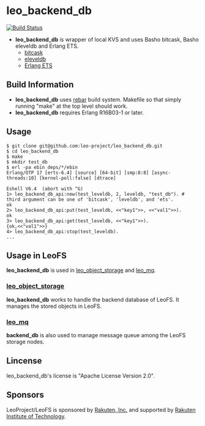 leo_backend_db
==============

[![Build Status](https://secure.travis-ci.org/leo-project/leo_backend_db.png?branch=develop)](http://travis-ci.org/leo-project/leo_backend_db)

* **leo_backend_db** is wrapper of local KVS and uses Basho bitcask, Basho eleveldb and Erlang ETS.
  * [bitcask](https://github.com/basho/bitcask)
  * [eleveldb](https://github.com/basho/eleveldb)
  * [Erlang ETS](http://www.erlang.org/doc/man/ets.html)

## Build Information

* **leo_backend_db** uses [rebar](https://github.com/basho/rebar) build system. Makefile so that simply running "make" at the top level should work.
* **leo_backend_db** requires Erlang R16B03-1 or later.

## Usage

```
$ git clone git@github.com:leo-project/leo_backend_db.git
$ cd leo_backend_db
$ make
$ mkdir test_db
$ erl -pa ebin deps/*/ebin
Erlang/OTP 17 [erts-6.4] [source] [64-bit] [smp:8:8] [async-threads:10] [kernel-poll:false] [dtrace]

Eshell V6.4  (abort with ^G)
1> leo_backend_db_api:new(test_leveldb, 2, leveldb, "test_db"). # third argument can be one of 'bitcask', 'leveldb', and 'ets'.
ok
2> leo_backend_db_api:put(test_leveldb, <<"key1">>, <<"val1">>).
ok
3> leo_backend_db_api:get(test_leveldb, <<"key1">>).
{ok,<<"val1">>}
4> leo_backend_db_api:stop(test_leveldb).
...
```

## Usage in LeoFS

**leo_backend_db** is used in [leo_object_storage](https://github.com/leo-project/leo_object_storage) and [leo_mq](https://github.com/leo-project/leo_mq).

### [leo_object_storage](https://github.com/leo-project/leo_object_storage)

**leo_backend_db** works to handle the backend database of LeoFS. It manages the stored objects in LeoFS.

### [leo_mq](https://github.com/leo-project/leo_mq)

**backend_db** is also used to manage message queue among the LeoFS storage nodes.

## Lincense

leo_backend_db's license is "Apache License Version 2.0".

## Sponsors

LeoProject/LeoFS is sponsored by [Rakuten, Inc.](http://global.rakuten.com/corp/) and supported by [Rakuten Institute of Technology](http://rit.rakuten.co.jp/).